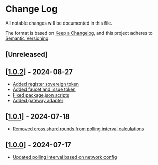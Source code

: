 # Change Log

All notable changes will be documented in this file.

The format is based on [Keep a Changelog](https://keepachangelog.com/en/1.0.0/),
and this project adheres to [Semantic Versioning](https://semver.org/spec/v2.0.0.html).

## [Unreleased]

## [[1.0.2](https://github.com/multiversx/mx-lite-wallet-dapp/pull/42)] - 2024-08-27

- [Added register sovereign token](https://github.com/multiversx/mx-wallet-dapp/pull/43)
- [Added faucet and issue token](https://github.com/multiversx/mx-wallet-dapp/pull/41)
- [Fixed package.json scripts](https://github.com/multiversx/mx-wallet-dapp/pull/39)
- [Added gateway adapter](https://github.com/multiversx/mx-wallet-dapp/pull/35)

## [[1.0.1](https://github.com/multiversx/mx-lite-wallet-dapp/pull/34)] - 2024-07-18

- [Removed cross shard rounds from polling interval calculations](https://github.com/multiversx/mx-wallet-dapp/pull/34)

## [[1.0.0](https://github.com/multiversx/mx-lite-wallet-dapp/pull/33)] - 2024-07-17

- [Updated polling interval based on network config](https://github.com/multiversx/mx-wallet-dapp/pull/33)

